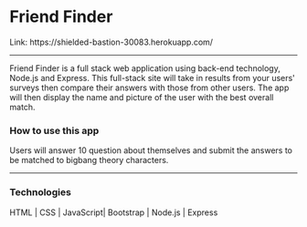 <h1> Friend Finder</h1>

<p>Link: https://shielded-bastion-30083.herokuapp.com/<p>

<hr>

<p> Friend Finder is a full stack web application using back-end technology, Node.js and Express. 
This full-stack site will take in results from your users' surveys then compare their answers with those from other users. The app will then display the name and picture of the user with the best overall match.
</p>
<h3>How to use this app</h3>
<p> Users will answer 10 question about themselves and submit the answers to be matched to bigbang theory characters. </p>
<hr>
<h3>Technologies</h3>
<p>HTML | CSS | JavaScript| Bootstrap | Node.js | Express </p>
